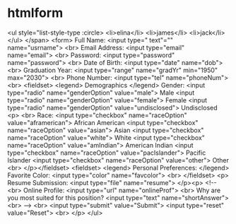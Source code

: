 # htmlform
&lt;ul style="list-style-type :circle>                      &lt;li>elina&lt;/li>                      &lt;li>james&lt;/li>                      &lt;li>jack&lt;/li>         &lt;/ul>                          &lt;/span>                 &lt;form>   Full Name:   &lt;input type=" text"="" name="usrname">   &lt;br> Email Address:   &lt;input type="email" name="email">   &lt;br> Password:   &lt;input type="password" name="password">   &lt;br> Date of Birth:   &lt;input type="date" name="dob">   &lt;br> Graduation Year:   &lt;input type="range" name="gradYr" min="1950" max="2030">   &lt;br> Phone Number:   &lt;input type="tel" name="phoneNum">   &lt;br>    &lt;fieldset>     &lt;legend>       Demographics     &lt;/legend>     Gender:     &lt;input type="radio" name="genderOption" value="male"> Male     &lt;input type="radio" name="genderOption" value="female"> Female     &lt;input type="radio" name="genderOption" value="undisclosed"> Undisclosed     &lt;p>     &lt;br> Race:     &lt;input type="checkbox" name="raceOption" value="aframerican"> African American     &lt;input type="checkbox" name="raceOption" value="asian"> Asian     &lt;input type="checkbox" name="raceOption" value="white"> White     &lt;input type="checkbox" name="raceOption" value="amIndian"> American Indian     &lt;input type="checkbox" name="raceOption" value="pacIslander"> Pacific Islander     &lt;input type="checkbox" name="raceOption" value="other"> Other     &lt;br>    &lt;/p>&lt;/fieldset>    &lt;fieldset>     &lt;legend>       Personal Preferences:     &lt;/legend>     Favorite Color:     &lt;input type="color" name="favcolor">     &lt;br>   &lt;/fieldset> &lt;p>   Resume Submission:   &lt;input type="file" name="resume"> &lt;/p>&lt;p> &lt;!--   &lt;br> Online Profile:   &lt;input type="url" name="onlineProf">   &lt;br> Why are you most suited for this position?   &lt;input type="text" name="shortAnswer">   &lt;br> --> &lt;br>   &lt;input type="submit" value="Submit">   &lt;input type="reset" value="Reset">   &lt;br> &lt;/p> &lt;/ul>
